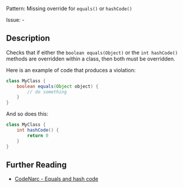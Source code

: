 Pattern: Missing override for `equals()` or `hashCode()`

Issue: -

## Description

Checks that if either the `boolean equals(Object)` or the `int hashCode()` methods are overridden within a class, then both must be overridden.

Here is an example of code that produces a violation:

``` groovy
class MyClass {
    boolean equals(Object object) {
        // do something
    }
}
```

And so does this:

``` groovy
class MyClass {
    int hashCode() {
        return 0
    }
}
```

## Further Reading

* [CodeNarc - Equals and hash code](http://codenarc.sourceforge.net/codenarc-rules-basic.html#EqualsAndHashCode)